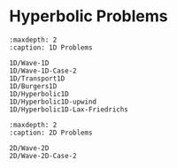 # Hyperbolic Problems

```{toctree}
:maxdepth: 2
:caption: 1D Problems

1D/Wave-1D
1D/Wave-1D-Case-2
1D/Transport1D
1D/Burgers1D
1D/Hyperbolic1D
1D/Hyperbolic1D-upwind
1D/Hyperbolic1D-Lax-Friedrichs
```

```{toctree}
:maxdepth: 2
:caption: 2D Problems

2D/Wave-2D
2D/Wave-2D-Case-2
``` 